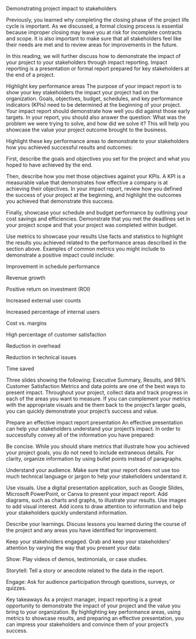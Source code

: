 Demonstrating project impact to stakeholders

Previously, you learned why completing the closing phase of the project life cycle is important. As we discussed, a formal closing process is essential because improper closing may leave you at risk for incomplete contracts and scope. It is also important to make sure that all stakeholders feel like their needs are met and to review areas for improvements in the future.

In this reading, we will further discuss how to demonstrate the impact of your project to your stakeholders through impact reporting. Impact reporting is a presentation or formal report prepared for key stakeholders at the end of a project. 

Highlight key performance areas
The purpose of your impact report is to show your key stakeholders the impact your project had on the organization. Goals, objectives, budget, schedules, and key performance indicators (KPIs) need to be determined at the beginning of your project. Your impact report should demonstrate how well you did against those early targets. In your report, you should also answer the question: What was the problem we were trying to solve, and how did we solve it? This will help you showcase the value your project outcome brought to the business.

Highlight these key performance areas to demonstrate to your stakeholders how you achieved successful results and outcomes:

First, describe the goals and objectives you set for the project and what you hoped to have achieved by the end. 

Then, describe how you met those objectives against your KPIs. A KPI is a measurable value that demonstrates how effective a company is at achieving their objectives. In your impact report, review how you defined the success of your project at the beginning, and highlight the outcomes you achieved that demonstrate this success.

Finally, showcase your schedule and budget performance by outlining your cost savings and efficiencies. Demonstrate that you met the deadlines set in your project scope and that your project was completed within budget.

Use metrics to showcase your results
Use facts and statistics to highlight the results you achieved related to the performance areas described in the section above. Examples of common metrics you might include to demonstrate a positive impact could include: 

Improvement in schedule performance

Revenue growth

Positive return on investment (ROI)

Increased external user counts

Increased percentage of internal users 

Cost vs. margins

High percentage of customer satisfaction 

Reduction in overhead

Reduction in technical issues

Time saved

Three slides showing the following: Executive Summary, Results, and 98% Customer Satisfaction
Metrics and data points are one of the best ways to present impact. Throughout your project, collect data and track progress in each of the areas you want to measure. If you can complement your metrics with the appropriate visuals and tie them back to the project’s larger goals, you can quickly demonstrate your project’s success and value.

Prepare an effective impact report presentation
An effective presentation can help your stakeholders understand your project’s impact. In order to successfully convey all of the information you have prepared: 

Be concise. 
While you should share metrics that illustrate how you achieved your project goals, you do not need to include extraneous details. For clarity, organize information by using bullet points instead of paragraphs. 

Understand your audience. 
Make sure that your report does not use too much technical language or jargon to help your stakeholders understand it.

Use visuals. 
Use a digital presentation application, such as Google Slides, Microsoft PowerPoint, or Canva to present your impact report. Add diagrams, such as charts and graphs, to illustrate your results. Use images to add visual interest. Add icons to draw attention to information and help your stakeholders quickly understand information.

Describe your learnings. 
Discuss lessons you learned during the course of the project and any areas you have identified for improvement.

Keep your stakeholders engaged. 
Grab and keep your stakeholders’ attention by varying the way that you present your data:

Show: Play videos of demos, testimonials, or case studies.

Storytell: Tell a story or anecdote related to the data in the report. 

Engage: Ask for audience participation through questions, surveys, or quizzes.

Key takeaways
As a project manager, impact reporting is a great opportunity to demonstrate the impact of your project and the value you bring to your organization. By highlighting key performance areas, using metrics to showcase results, and preparing an effective presentation, you can impress your stakeholders and convince them of your project’s success.

